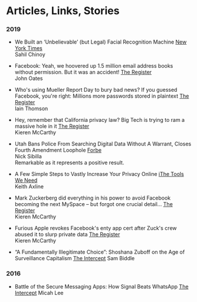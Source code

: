 # Articles, Links, Stories

### 2019
* We Built an ‘Unbelievable’ (but Legal) Facial Recognition Machine
[New York Times](https://www.nytimes.com/interactive/2019/04/16/opinion/facial-recognition-new-york-city.html)
<br>Sahil Chinoy

* Facebook: Yeah, we hoovered up 1.5 million email address books without permission. But it was an accident!
[The Register](https://www.theregister.co.uk/2019/04/18/facebook_hoovered_up_15m_address_books_without_permission/)
<br>John Oates

* Who's using Mueller Report Day to bury bad news? If you guessed Facebook, you're right: Millions more passwords stored in plaintext
[The Register](https://www.theregister.co.uk/2019/04/18/facebook_instagram_passwords/)
<br>Iain Thomson

* Hey, remember that California privacy law? Big Tech is trying to ram a massive hole in it
[The Register](https://www.theregister.co.uk/2019/04/16/ca_privacy_law/)
<br>Kieren McCarthy

* Utah Bans Police From Searching Digital Data Without A Warrant, Closes Fourth Amendment Loophole
[Forbe](https://www.forbes.com/sites/nicksibilla/2019/04/16/utah-bans-police-from-searching-digital-data-without-a-warrant-closes-fourth-amendment-loophole/#3e996b817630)
<br>Nick Sibilla
<br>Remarkable as it represents a positive result.

* A Few Simple Steps to Vastly Increase Your Privacy Online
[iThe Tools We Need](https://thetoolsweneed.com/a-few-simple-steps-to-vastly-increase-your-privacy-online/)
<br>Keith Axline

* Mark Zuckerberg did everything in his power to avoid Facebook becoming the next MySpace – but forgot one crucial detail…
[The Register](https://www.theregister.co.uk/2018/12/20/facebook_disaster/)
<br>Kieren McCarthy

* Furious Apple revokes Facebook's enty app cert after Zuck's crew abused it to slurp private data
[The Register](https://www.theregister.co.uk/2019/01/30/facebook_apple_enterprise_certificate_revocation/)
<br>Kieren McCarthy

* “A Fundamentally Illegitimate Choice”: Shoshana Zuboff on the Age of Surveillance Capitalism
[The Intercept](https://theintercept.com/2019/02/02/shoshana-zuboff-age-of-surveillance-capitalism/)
Sam Biddle

### 2016
* Battle of the Secure Messaging Apps: How Signal Beats WhatsApp
[The Intercept](https://theintercept.com/2016/06/22/battle-of-the-secure-messaging-apps-how-signal-beats-whatsapp/)
Micah Lee

